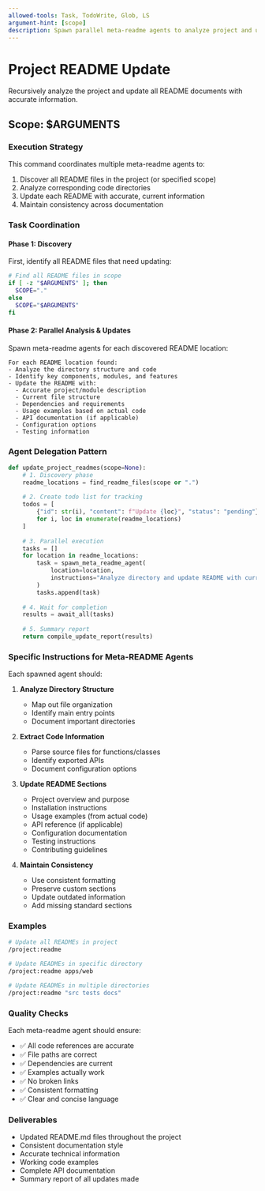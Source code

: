 ```yaml
---
allowed-tools: Task, TodoWrite, Glob, LS
argument-hint: [scope]
description: Spawn parallel meta-readme agents to analyze project and update all README documents
---
```


# Project README Update

Recursively analyze the project and update all README documents with accurate information.

## Scope: $ARGUMENTS

### Execution Strategy

This command coordinates multiple meta-readme agents to:
1. Discover all README files in the project (or specified scope)
2. Analyze corresponding code directories
3. Update each README with accurate, current information
4. Maintain consistency across documentation

### Task Coordination

#### Phase 1: Discovery
First, identify all README files that need updating:

```bash
# Find all README files in scope
if [ -z "$ARGUMENTS" ]; then
  SCOPE="."
else
  SCOPE="$ARGUMENTS"
fi
```

#### Phase 2: Parallel Analysis & Updates
Spawn meta-readme agents for each discovered README location:

```task
For each README location found:
- Analyze the directory structure and code
- Identify key components, modules, and features
- Update the README with:
  - Accurate project/module description
  - Current file structure
  - Dependencies and requirements
  - Usage examples based on actual code
  - API documentation (if applicable)
  - Configuration options
  - Testing information
```

### Agent Delegation Pattern

```python
def update_project_readmes(scope=None):
    # 1. Discovery phase
    readme_locations = find_readme_files(scope or ".")
    
    # 2. Create todo list for tracking
    todos = [
        {"id": str(i), "content": f"Update {loc}", "status": "pending"}
        for i, loc in enumerate(readme_locations)
    ]
    
    # 3. Parallel execution
    tasks = []
    for location in readme_locations:
        task = spawn_meta_readme_agent(
            location=location,
            instructions="Analyze directory and update README with current information"
        )
        tasks.append(task)
    
    # 4. Wait for completion
    results = await_all(tasks)
    
    # 5. Summary report
    return compile_update_report(results)
```

### Specific Instructions for Meta-README Agents

Each spawned agent should:

1. **Analyze Directory Structure**
   - Map out file organization
   - Identify main entry points
   - Document important directories

2. **Extract Code Information**
   - Parse source files for functions/classes
   - Identify exported APIs
   - Document configuration options

3. **Update README Sections**
   - Project overview and purpose
   - Installation instructions
   - Usage examples (from actual code)
   - API reference (if applicable)
   - Configuration documentation
   - Testing instructions
   - Contributing guidelines

4. **Maintain Consistency**
   - Use consistent formatting
   - Preserve custom sections
   - Update outdated information
   - Add missing standard sections

### Examples

```bash
# Update all READMEs in project
/project:readme

# Update READMEs in specific directory
/project:readme apps/web

# Update READMEs in multiple directories
/project:readme "src tests docs"
```

### Quality Checks

Each meta-readme agent should ensure:
- ✅ All code references are accurate
- ✅ File paths are correct
- ✅ Dependencies are current
- ✅ Examples actually work
- ✅ No broken links
- ✅ Consistent formatting
- ✅ Clear and concise language

### Deliverables

- Updated README.md files throughout the project
- Consistent documentation style
- Accurate technical information
- Working code examples
- Complete API documentation
- Summary report of all updates made